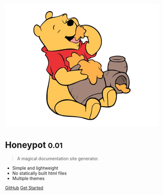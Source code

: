 ![logo](/delta/winnie.png ':size=16%')

# Honeypot <small>0.01</small>

> A magical documentation site generator.

- Simple and lightweight
- No statically built html files
- Multiple themes

[GitHub](https://github.com/gaoming714/Manual)
[Get Started](#home)
